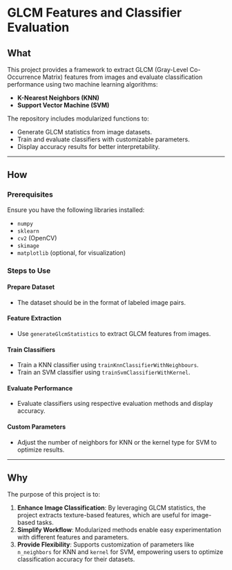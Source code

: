 # GLCM Features and Classifier Evaluation

## What  
This project provides a framework to extract GLCM (Gray-Level Co-Occurrence Matrix) features from images and evaluate classification performance using two machine learning algorithms:  

- **K-Nearest Neighbors (KNN)**  
- **Support Vector Machine (SVM)**  

The repository includes modularized functions to:  
- Generate GLCM statistics from image datasets.  
- Train and evaluate classifiers with customizable parameters.  
- Display accuracy results for better interpretability.  

---

## How  

### Prerequisites  
Ensure you have the following libraries installed:  
- `numpy`  
- `sklearn`  
- `cv2` (OpenCV)  
- `skimage`  
- `matplotlib` (optional, for visualization)  

### Steps to Use  

#### Prepare Dataset  
- The dataset should be in the format of labeled image pairs.  

#### Feature Extraction  
- Use `generateGlcmStatistics` to extract GLCM features from images.  

#### Train Classifiers  
- Train a KNN classifier using `trainKnnClassifierWithNeighbours`.  
- Train an SVM classifier using `trainSvmClassifierWithKernel`.  

#### Evaluate Performance  
- Evaluate classifiers using respective evaluation methods and display accuracy.  

#### Custom Parameters  
- Adjust the number of neighbors for KNN or the kernel type for SVM to optimize results.  

---

## Why  
The purpose of this project is to:  
1. **Enhance Image Classification**: By leveraging GLCM statistics, the project extracts texture-based features, which are useful for image-based tasks.  
2. **Simplify Workflow**: Modularized methods enable easy experimentation with different features and parameters.  
3. **Provide Flexibility**: Supports customization of parameters like `n_neighbors` for KNN and `kernel` for SVM, empowering users to optimize classification accuracy for their datasets.  
